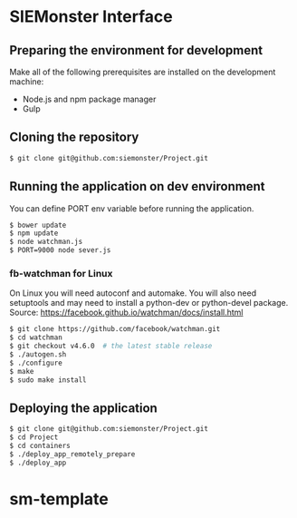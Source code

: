 # SIEMonster Interface


## Preparing the environment for development
Make all of the following prerequisites are installed on the development machine:

- Node.js and npm package manager
- Gulp

## Cloning the repository
  
```bash
$ git clone git@github.com:siemonster/Project.git
```

## Running the application on dev environment
You can define PORT env variable before running the application.

```bash
$ bower update
$ npm update
$ node watchman.js
$ PORT=9000 node sever.js
```

### fb-watchman for Linux
On Linux you will need autoconf and automake. You will also need setuptools and may need to install a python-dev or python-devel package.
Source: https://facebook.github.io/watchman/docs/install.html

```bash
$ git clone https://github.com/facebook/watchman.git
$ cd watchman
$ git checkout v4.6.0  # the latest stable release
$ ./autogen.sh
$ ./configure
$ make
$ sudo make install
```

## Deploying the application

```bash
$ git clone git@github.com:siemonster/Project.git
$ cd Project
$ cd containers
$ ./deploy_app_remotely_prepare
$ ./deploy_app
```
# sm-template
